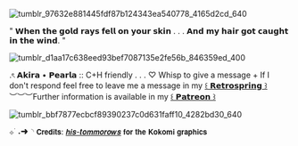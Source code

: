 ![tumblr_97632e881445fdf87b124343ea540778_4165d2cd_640](https://github.com/user-attachments/assets/e822b523-e95b-40ab-83a9-4ac97993b200)

" 𝗪𝗵𝗲𝗻 𝘁𝗵𝗲 𝗴𝗼𝗹𝗱 𝗿𝗮𝘆𝘀 𝗳𝗲𝗹𝗹 𝗼𝗻 𝘆𝗼𝘂𝗿 𝘀𝗸𝗶𝗻 . . . 𝗔𝗻𝗱 𝗺𝘆 𝗵𝗮𝗶𝗿 𝗴𝗼𝘁 𝗰𝗮𝘂𝗴𝗵𝘁 𝗶𝗻 𝘁𝗵𝗲 𝘄𝗶𝗻𝗱. "

![tumblr_d1aa17c638eed93bef7087135e2fe56b_846359ed_400](https://github.com/user-attachments/assets/9e0e140f-fc78-4a7f-ac56-e2c32c451da7)

.ৎ 𝗔𝗸𝗶𝗿𝗮 • 𝗣𝗲𝗮𝗿𝗹𝗮 :: C+H friendly . . . ♡ Whisp to give a message + If I don't respond feel free to leave me a message in my [꒰ 𝗥𝗲𝘁𝗿𝗼𝘀𝗽𝗿𝗶𝗻𝗴 ꒱ ](https://retrospring.net/@wintresr)
︶︶︶Further information is available in my [꒰ 𝗣𝗮𝘁𝗿𝗲𝗼𝗻 ꒱](https://www.patreon.com/LacedRibbon?fan_landing=true&view_as=public)

![tumblr_bbf7877ecbcf89390237c0d631faff10_4282bd30_640](https://github.com/user-attachments/assets/10d8d5fc-48da-430e-9067-fbc6c69c295b)

⊹ ࣪ ˖➜◝ 𝗖𝗿𝗲𝗱𝗶𝘁𝘀: [𝙝𝙞𝙨-𝙩𝙤𝙢𝙢𝙤𝙧𝙤𝙬𝙨](https://www.tumblr.com/his-tomorrows?source=share) 𝗳𝗼𝗿 𝘁𝗵𝗲 𝗞𝗼𝗸𝗼𝗺𝗶 𝗴𝗿𝗮𝗽𝗵𝗶𝗰𝘀




